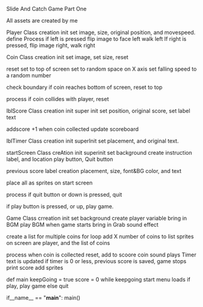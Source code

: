 Slide And Catch Game Part One


All assets are created by me


Player Class creation
  init
  set image, size, original position, and movespeed.
    define Process
    if left is pressed
    flip image to face left
    walk left
    If right is pressed,
    flip image right,
    walk right
    
Coin Class creation
  init
  set image, 
  set size,
  reset

reset
  set to top of screen
  set to random space on X axis
  set falling speed to a random number

check boundary
  if coin reaches bottom of screen, reset to top

process
  if coin collides with player,
  reset
  
lblScore Class creation
init
  super init
  set position, original score, set label text

addscore
+1 when coin collected
update scoreboard
  
  
lblTimer Class creation
init
  superInit
  set placement, and original text.


startScreen Class creAtion
init
  superinit
  set background
  create instruction label, and location
  play button,
  Quit button

  previous score label creation
  placement, size, font&BG color, and text

  place all as sprites on start screen

  process if quit button or down is pressed, quit

  if play button is pressed, or up, play game.


Game Class crreation
  init
  set background
  create player variable
bring in BGM
play BGM when game starts
bring in Grab sound effect

  
  create a list for multiple coins
  for loop add X number of coins to list
  sprites on screen are player, and the list of coins

  process
  when coin is collected reset,
  add to scoore
  coin sound plays
Timer text is updated
if timer is 0 or less, previous score is saved,
game stops
print score
add sprites


  
def main
  keepGoing = true
  score = 0
  while keepgoing
  start menu loads
    if play, 
    play game
    else
    quit
    

  if__name__ == "__main__":
  main()

